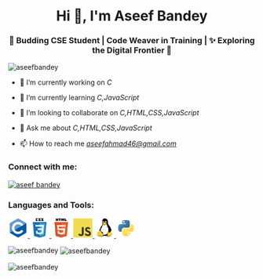 <h1 align="center">Hi 👋, I'm Aseef Bandey </h1>
<h3 align="center">🌱 Budding CSE Student | Code Weaver in Training | ✨ Exploring the Digital Frontier 🚀</h3>

<p align="left"> <img src="https://komarev.com/ghpvc/?username=aseefbandey&label=Profile%20views&color=0e75b6&style=flat" alt="aseefbandey" /> </p>

- 🔭 I’m currently working on *C*

- 🌱 I’m currently learning *C,JavaScript*

- 👯 I’m looking to collaborate on *C,HTML,CSS,JavaScript*

- 💬 Ask me about *C,HTML,CSS,JavaScript*

- 📫 How to reach me *aseefahmad46@gmail.com*

<h3 align="left">Connect with me:</h3>
<p align="left">
<a href="https://linkedin.com/in/aseef bandey" target="blank"><img align="center" src="https://raw.githubusercontent.com/rahuldkjain/github-profile-readme-generator/master/src/images/icons/Social/linked-in-alt.svg" alt="aseef bandey" height="30" width="40" /></a>
</p>

<h3 align="left">Languages and Tools:</h3>
<p align="left"> <a href="https://www.cprogramming.com/" target="_blank" rel="noreferrer"> <img src="https://raw.githubusercontent.com/devicons/devicon/master/icons/c/c-original.svg" alt="c" width="40" height="40"/> </a> <a href="https://www.w3schools.com/css/" target="_blank" rel="noreferrer"> <img src="https://raw.githubusercontent.com/devicons/devicon/master/icons/css3/css3-original-wordmark.svg" alt="css3" width="40" height="40"/> </a> <a href="https://www.w3.org/html/" target="_blank" rel="noreferrer"> <img src="https://raw.githubusercontent.com/devicons/devicon/master/icons/html5/html5-original-wordmark.svg" alt="html5" width="40" height="40"/> </a> <a href="https://developer.mozilla.org/en-US/docs/Web/JavaScript" target="_blank" rel="noreferrer"> <img src="https://raw.githubusercontent.com/devicons/devicon/master/icons/javascript/javascript-original.svg" alt="javascript" width="40" height="40"/> </a> <a href="https://www.linux.org/" target="_blank" rel="noreferrer"> <img src="https://raw.githubusercontent.com/devicons/devicon/master/icons/linux/linux-original.svg" alt="linux" width="40" height="40"/> </a> <a href="https://www.python.org" target="_blank" rel="noreferrer"> <img src="https://raw.githubusercontent.com/devicons/devicon/master/icons/python/python-original.svg" alt="python" width="40" height="40"/> </a> </p>

<p><img align="left" src="https://github-readme-stats.vercel.app/api/top-langs?username=aseefbandey&show_icons=true&locale=en&layout=compact" alt="aseefbandey" /></p>

<p>&nbsp;<img align="center" src="https://github-readme-stats.vercel.app/api?username=aseefbandey&show_icons=true&locale=en" alt="aseefbandey" /></p>

<p><img align="center" src="https://github-readme-streak-stats.herokuapp.com/?user=aseefbandey&" alt="aseefbandey" /></p>
